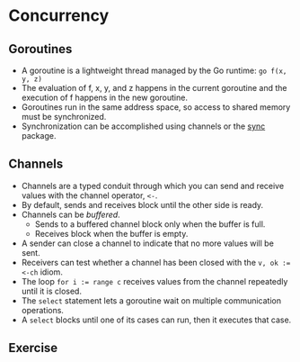 # Concurrency

## Goroutines

- A goroutine is a lightweight thread managed by the Go runtime: `go f(x, y, z)`
- The evaluation of f, x, y, and z happens in the current goroutine and the execution of f happens in the new goroutine.
- Goroutines run in the same address space, so access to shared memory must be synchronized.
- Synchronization can be accomplished using channels or the [sync](https://pkg.go.dev/sync) package.

## Channels

- Channels are a typed conduit through which you can send and receive values with the channel operator, `<-`.
- By default, sends and receives block until the other side is ready.
- Channels can be *buffered*.
    - Sends to a buffered channel block only when the buffer is full.
    - Receives block when the buffer is empty.
- A sender can close a channel to indicate that no more values will be sent.
- Receivers can test whether a channel has been closed with the `v, ok := <-ch` idiom.
- The loop `for i := range c` receives values from the channel repeatedly until it is closed.
- The `select` statement lets a goroutine wait on multiple communication operations.
- A `select` blocks until one of its cases can run, then it executes that case.

## Exercise


